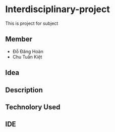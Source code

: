 # Interdisciplinary-project
This is project for subject

## Member
 - Đỗ Đăng Hoàn
 - Chu Tuấn Kiệt
## Idea

## Description

## Technolory Used

## IDE
